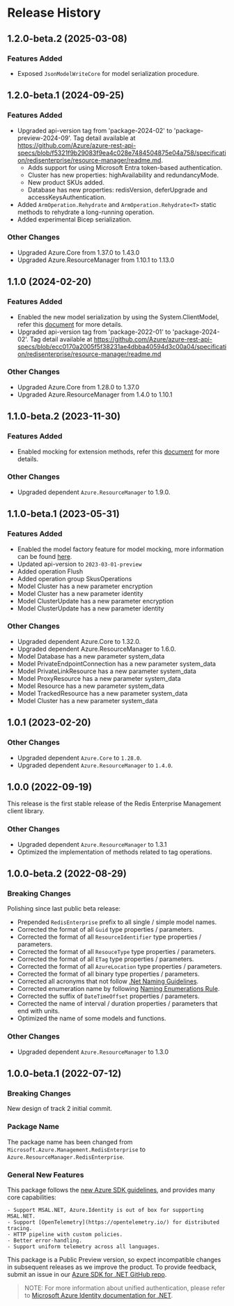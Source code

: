 # Release History

## 1.2.0-beta.2 (2025-03-08)

### Features Added

- Exposed `JsonModelWriteCore` for model serialization procedure.

## 1.2.0-beta.1 (2024-09-25)

### Features Added

- Upgraded api-version tag from 'package-2024-02' to 'package-preview-2024-09'. Tag detail available at https://github.com/Azure/azure-rest-api-specs/blob/f5321f9b29083f9ea4c028e7484504875e04a758/specification/redisenterprise/resource-manager/readme.md.
  - Adds support for using Microsoft Entra token-based authentication.
  - Cluster has new properties: highAvailability and redundancyMode.
  - New product SKUs added.
  - Database has new properties: redisVersion, deferUpgrade and accessKeysAuthentication.
- Added `ArmOperation.Rehydrate` and `ArmOperation.Rehydrate<T>` static methods to rehydrate a long-running operation.
- Added experimental Bicep serialization.

### Other Changes

- Upgraded Azure.Core from 1.37.0 to 1.43.0
- Upgraded Azure.ResourceManager from 1.10.1 to 1.13.0

## 1.1.0 (2024-02-20)

### Features Added

- Enabled the new model serialization by using the System.ClientModel, refer this [document](https://aka.ms/azsdk/net/mrw) for more details.
- Upgraded api-version tag from 'package-2022-01' to 'package-2024-02'. Tag detail available at https://github.com/Azure/azure-rest-api-specs/blob/ecc0170a2005f5f38231ae4dbba40594d3c00a04/specification/redisenterprise/resource-manager/readme.md

### Other Changes

- Upgraded Azure.Core from 1.28.0 to 1.37.0
- Upgraded Azure.ResourceManager from 1.4.0 to 1.10.1

## 1.1.0-beta.2 (2023-11-30)

### Features Added

- Enabled mocking for extension methods, refer this [document](https://aka.ms/azsdk/net/mocking) for more details.

### Other Changes

- Upgraded dependent `Azure.ResourceManager` to 1.9.0.

## 1.1.0-beta.1 (2023-05-31)

### Features Added

- Enabled the model factory feature for model mocking, more information can be found [here](https://azure.github.io/azure-sdk/dotnet_introduction.html#dotnet-mocking-factory-builder).
- Updated api-version to `2023-03-01-preview`
- Added operation Flush
- Added operation group SkusOperations
- Model Cluster has a new parameter encryption
- Model Cluster has a new parameter identity
- Model ClusterUpdate has a new parameter encryption
- Model ClusterUpdate has a new parameter identity

### Other Changes

- Upgraded dependent Azure.Core to 1.32.0.
- Upgraded dependent Azure.ResourceManager to 1.6.0.
- Model Database has a new parameter system_data
- Model PrivateEndpointConnection has a new parameter system_data
- Model PrivateLinkResource has a new parameter system_data
- Model ProxyResource has a new parameter system_data
- Model Resource has a new parameter system_data
- Model TrackedResource has a new parameter system_data
- Model Cluster has a new parameter system_data

## 1.0.1 (2023-02-20)

### Other Changes

- Upgraded dependent `Azure.Core` to `1.28.0`.
- Upgraded dependent `Azure.ResourceManager` to `1.4.0`.

## 1.0.0 (2022-09-19)

This release is the first stable release of the Redis Enterprise Management client library.

### Other Changes

- Upgraded dependent `Azure.ResourceManager` to 1.3.1
- Optimized the implementation of methods related to tag operations.

## 1.0.0-beta.2 (2022-08-29)

### Breaking Changes

Polishing since last public beta release:
- Prepended `RedisEnterprise` prefix to all single / simple model names.
- Corrected the format of all `Guid` type properties / parameters.
- Corrected the format of all `ResourceIdentifier` type properties / parameters.
- Corrected the format of all `ResouceType` type properties / parameters.
- Corrected the format of all `ETag` type properties / parameters.
- Corrected the format of all `AzureLocation` type properties / parameters.
- Corrected the format of all binary type properties / parameters.
- Corrected all acronyms that not follow [.Net Naming Guidelines](https://learn.microsoft.com/dotnet/standard/design-guidelines/naming-guidelines).
- Corrected enumeration name by following [Naming Enumerations Rule](https://learn.microsoft.com/dotnet/standard/design-guidelines/names-of-classes-structs-and-interfaces#naming-enumerations).
- Corrected the suffix of `DateTimeOffset` properties / parameters.
- Corrected the name of interval / duration properties / parameters that end with units.
- Optimized the name of some models and functions.

### Other Changes

- Upgraded dependent `Azure.ResourceManager` to 1.3.0

## 1.0.0-beta.1 (2022-07-12)

### Breaking Changes

New design of track 2 initial commit.

### Package Name

The package name has been changed from `Microsoft.Azure.Management.RedisEnterprise` to `Azure.ResourceManager.RedisEnterprise`.

### General New Features

This package follows the [new Azure SDK guidelines](https://azure.github.io/azure-sdk/general_introduction.html), and provides many core capabilities:

    - Support MSAL.NET, Azure.Identity is out of box for supporting MSAL.NET.
    - Support [OpenTelemetry](https://opentelemetry.io/) for distributed tracing.
    - HTTP pipeline with custom policies.
    - Better error-handling.
    - Support uniform telemetry across all languages.

This package is a Public Preview version, so expect incompatible changes in subsequent releases as we improve the product. To provide feedback, submit an issue in our [Azure SDK for .NET GitHub repo](https://github.com/Azure/azure-sdk-for-net/issues).

> NOTE: For more information about unified authentication, please refer to [Microsoft Azure Identity documentation for .NET](https://learn.microsoft.com/dotnet/api/overview/azure/identity-readme?view=azure-dotnet).

